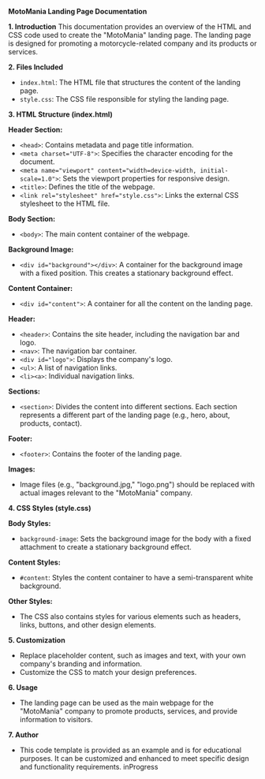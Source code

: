 

**MotoMania Landing Page Documentation**

**1. Introduction**
This documentation provides an overview of the HTML and CSS code used to create the "MotoMania" landing page. The landing page is designed for promoting a motorcycle-related company and its products or services.

**2. Files Included**
- `index.html`: The HTML file that structures the content of the landing page.
- `style.css`: The CSS file responsible for styling the landing page.

**3. HTML Structure (index.html)**

**Header Section:**
- `<head>`: Contains metadata and page title information.
- `<meta charset="UTF-8">`: Specifies the character encoding for the document.
- `<meta name="viewport" content="width=device-width, initial-scale=1.0">`: Sets the viewport properties for responsive design.
- `<title>`: Defines the title of the webpage.
- `<link rel="stylesheet" href="style.css">`: Links the external CSS stylesheet to the HTML file.

**Body Section:**
- `<body>`: The main content container of the webpage.

**Background Image:**
- `<div id="background"></div>`: A container for the background image with a fixed position. This creates a stationary background effect.

**Content Container:**
- `<div id="content">`: A container for all the content on the landing page.

**Header:**
- `<header>`: Contains the site header, including the navigation bar and logo.
- `<nav>`: The navigation bar container.
- `<div id="logo">`: Displays the company's logo.
- `<ul>`: A list of navigation links.
- `<li><a>`: Individual navigation links.

**Sections:**
- `<section>`: Divides the content into different sections. Each section represents a different part of the landing page (e.g., hero, about, products, contact).

**Footer:**
- `<footer>`: Contains the footer of the landing page.

**Images:**
- Image files (e.g., "background.jpg," "logo.png") should be replaced with actual images relevant to the "MotoMania" company.

**4. CSS Styles (style.css)**

**Body Styles:**
- `background-image`: Sets the background image for the body with a fixed attachment to create a stationary background effect.

**Content Styles:**
- `#content`: Styles the content container to have a semi-transparent white background.

**Other Styles:**
- The CSS also contains styles for various elements such as headers, links, buttons, and other design elements.

**5. Customization**
- Replace placeholder content, such as images and text, with your own company's branding and information.
- Customize the CSS to match your design preferences.

**6. Usage**
- The landing page can be used as the main webpage for the "MotoMania" company to promote products, services, and provide information to visitors.

**7. Author**
- This code template is provided as an example and is for educational purposes. It can be customized and enhanced to meet specific design and functionality requirements.
inProgress

